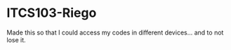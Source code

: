 # ITCS103-Riego
Made this so that I could access my codes in different devices... and to not lose it.
